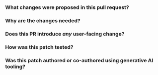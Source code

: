 <!--
Thanks for sending a pull request!  Here are some tips for you:
  1. If this is your first time, please read our contributor guidelines: https://spark.apache.org/contributing.html
  2. Ensure you have added or run the appropriate tests for your PR: https://spark.apache.org/developer-tools.html
  3. If the PR is unfinished, add '[WIP]' in your PR title, e.g., '[WIP][SPARK-XXXX] Your PR title ...'.
  4. Be sure to keep the PR description updated to reflect all changes.
  5. Please write your PR title to summarize what this PR proposes.
  6. If possible, provide a concise example to reproduce the issue for a faster review.
  7. If you want to add a new configuration, please read the guideline first for naming configurations in
     'core/src/main/scala/org/apache/spark/internal/config/ConfigEntry.scala'.
  8. If you want to add or modify an error type or message, please read the guideline first in
     'common/utils/src/main/resources/error/README.md'.
-->

### What changes were proposed in this pull request?
<!--
Please clarify what changes you are proposing. The purpose of this section is to outline the changes and how this PR fixes the issue. 
If possible, please consider writing useful notes for better and faster reviews in your PR. See the examples below.
  1. If you refactor some codes with changing classes, showing the class hierarchy will help reviewers.
  2. If you fix some SQL features, you can provide some references of other DBMSes.
  3. If there is design documentation, please add the link.
  4. If there is a discussion in the mailing list, please add the link.
-->


### Why are the changes needed?
<!--
Please clarify why the changes are needed. For instance,
  1. If you propose a new API, clarify the use case for a new API.
  2. If you fix a bug, you can clarify why it is a bug.
-->


### Does this PR introduce _any_ user-facing change?
<!--
Note that it means *any* user-facing change including all aspects such as the documentation fix.
If yes, please clarify the previous behavior and the change this PR proposes - provide the console output, description and/or an example to show the behavior difference if possible.
If possible, please also clarify if this is a user-facing change compared to the released Spark versions or within the unreleased branches such as master.
If no, write 'No'.
-->


### How was this patch tested?
<!--
If tests were added, say they were added here. Please make sure to add some test cases that check the changes thoroughly including negative and positive cases if possible.
If it was tested in a way different from regular unit tests, please clarify how you tested step by step, ideally copy and paste-able, so that other reviewers can test and check, and descendants can verify in the future.
If tests were not added, please describe why they were not added and/or why it was difficult to add.
If benchmark tests were added, please run the benchmarks in GitHub Actions for the consistent environment, and the instructions could accord to: https://spark.apache.org/developer-tools.html#github-workflow-benchmarks.
-->


### Was this patch authored or co-authored using generative AI tooling?
<!--
If generative AI tooling has been used in the process of authoring this patch, please include the
phrase: 'Generated-by: ' followed by the name of the tool and its version.
If no, write 'No'.
Please refer to the [ASF Generative Tooling Guidance](https://www.apache.org/legal/generative-tooling.html) for details.
-->